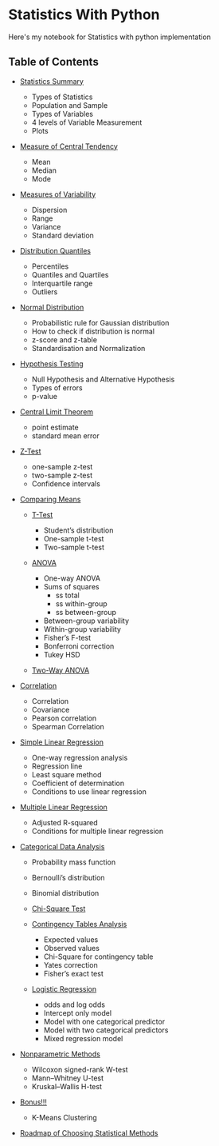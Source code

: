 # Statistics With Python

Here's my notebook for Statistics with python implementation

## Table of Contents
- [Statistics Summary](#Statistics-Summary)
  - Types of Statistics
  - Population and Sample
  - Types of Variables
  - 4 levels of Variable Measurement
  - Plots
- [Measure of Central Tendency](#Measure-of-Central-Tendency)
	- Mean
	- Median
	- Mode
- [Measures of Variability](#Measures-of-Variability)
	- Dispersion
	- Range
	- Variance
	- Standard deviation

- [Distribution Quantiles](#Distribution-Quantiles)
	- Percentiles
	- Quantiles and Quartiles
	- Interquartile range
	- Outliers

- [Normal Distribution](#Normal-Distribution)
	- Probabilistic rule for Gaussian distribution
	- How to check if distribution is normal
	- z-score and z-table
	- Standardisation and Normalization

- [Hypothesis Testing](#Hypothesis-Testing)
	- Null Hypothesis and Alternative Hypothesis
	- Types of errors
	- p-value

- [Central Limit Theorem](#Central-Limit-Theorem)
	- point estimate
	- standard mean error
- [Z-Test](#Z-Test)
	- one-sample z-test
	- two-sample z-test
	- Confidence intervals

- [Comparing Means](#Comparing-Means)
 	- [T-Test](#T-Test)
		- Student’s distribution
		- One-sample t-test
		- Two-sample t-test

    - [ANOVA](#ANOVA)
	    - One-way ANOVA
	    - Sums of squares
		    - ss total
		    - ss within-group
		    - ss between-group
	    - Between-group variability
	    - Within-group variability
        - Fisher’s F-test
        - Bonferroni correction
        - Tukey HSD

    - [Two-Way ANOVA](#Two-Way-ANOVA)

- [Correlation](#Correlation)
	- Correlation
	- Covariance
 	- Pearson correlation
	- Spearman Correlation

- [Simple Linear Regression](#Simple-Linear-Regression)
	- One-way regression analysis
	- Regression line
	- Least square method
	- Coefficient of determination
	- Conditions to use linear regression

- [Multiple Linear Regression](#Multiple-Linear-Regression)
	- Adjusted R-squared
	- Conditions for multiple linear regression

- [Categorical Data Analysis](#Categorical-Data-Analysis)
    - Probability mass function
    - Bernoulli’s distribution
    - Binomial distribution
    - [Chi-Square Test](#Chi-Square-Test)

    - [Contingency Tables Analysis](#Contingency-Tables-Analysis)
        - Expected values
        - Observed values
        - Chi-Square for contingency table
        - Yates correction
        - Fisher’s exact test

    - [Logistic Regression](#Logistic-Regression)
        - odds and log odds
        - Intercept only model
        - Model with one categorical predictor
        - Model with two categorical predictors
        - Mixed regression model

- [Nonparametric Methods](#Nonparametric-Methods)
    - Wilcoxon signed-rank W-test
	- Mann–Whitney U-test
	- Kruskal–Wallis H-test

- [Bonus!!!](#Bonus!!!)
	- K-Means Clustering

- [Roadmap of Choosing Statistical Methods](#Roadmap-of-Choosing-Statistical-Methods)
